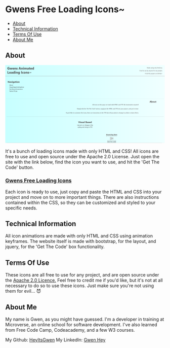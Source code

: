 # Gwens Free Loading Icons~

* [About](#about)
* [Technical Information](#technical-information)
* [Terms Of Use](#terms-of-use)
* [About Me](#about-me)

## About

![Free Icons Screenshot](images/screenshot.PNG)

It's a bunch of loading icons made with only HTML and CSS! All icons are free to use and open source under the Apache 2.0 License. Just open the site with the link below, find the icon you want to use, and hit the 'Get The Code' button.

### [Gwens Free Loading Icons](http://heyitsgwen.github.io/Free-Loading-Icons/index.html)

Each icon is ready to use, just copy and paste the HTML and CSS into your project and move on to more important things. There are also instructions contained within the CSS, so they can be customized and styled to your specific needs.

## Technical Information

All icon animations are made with only HTML and CSS using animation keyframes. The website itself is made with bootstrap, for the layout, and jquery, for the 'Get The Code' box functionality.

## Terms Of Use

These icons are all free to use for any project, and are open source under the [Apache 2.0 Licence.](https://www.apache.org/licenses/LICENSE-2.0) Feel free to credit me if you'd like, but it's not at all necessary to do so to use these icons. Just make sure you're not using them for evil... :smiling_imp:

## About Me

My name is Gwen, as you might have guessed. I'm a developer in training at Microverse, an online school for software development. I've also learned from Free Code Camp, Codeacademy, and a few W3 courses.

My Github: [HeyItsGwen](https://github.com/HeyItsGwen)
My LinkedIn: [Gwen Hey](https://www.linkedin.com/in/gwen-hey-642109191/)
